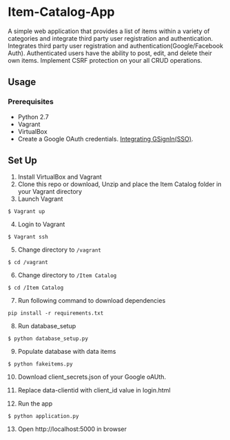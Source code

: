 # Item-Catalog-App
A simple web application that provides a list of items within a variety of categories and integrate third party user registration and authentication. Integrates third party user registration and authentication(Google/Facebook Auth). 
Authenticated users have the ability to post, edit, and delete their own items.
Implement CSRF protection on your all CRUD operations.

## Usage

### Prerequisites
* Python 2.7
* Vagrant
* VirtualBox
* Create a Google OAuth credentials. [Integrating GSignIn(SSO)](https://developers.google.com/identity/sign-in/web/sign-in).

### 
## Set Up
1. Install VirtualBox and Vagrant
2. Clone this repo or download, Unzip and place the Item Catalog folder in your Vagrant directory
3. Launch Vagrant
```
$ Vagrant up 
```
4. Login to Vagrant
```
$ Vagrant ssh
```
5. Change directory to `/vagrant`
```
$ cd /vagrant
```
6. Change directory to `/Item Catalog `
```
$ cd /Item Catalog 
```
7. Run following command to download dependencies
```
pip install -r requirements.txt
```
8. Run database_setup 
```
$ python database_setup.py
```
9. Populate database with data items
```
$ python fakeitems.py
```
10. Download client_secrets.json of your Google oAUth.

11.  Replace data-clientid with client_id value in login.html

12. Run the app
```
$ python application.py
```
13. Open http://localhost:5000 in browser
